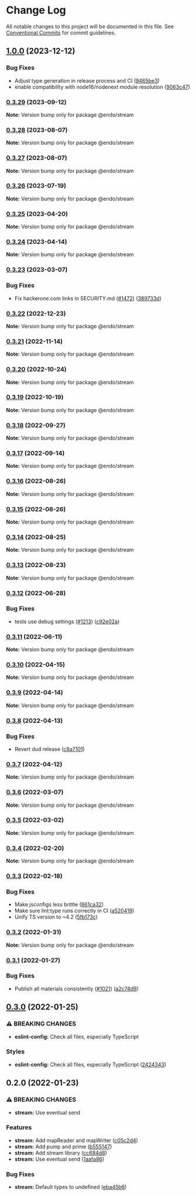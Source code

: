 # Change Log

All notable changes to this project will be documented in this file.
See [Conventional Commits](https://conventionalcommits.org) for commit guidelines.

## [1.0.0](https://github.com/endojs/endo/compare/@endo/stream@0.3.29...@endo/stream@1.0.0) (2023-12-12)


### Bug Fixes

* Adjust type generation in release process and CI ([9465be3](https://github.com/endojs/endo/commit/9465be369e53167815ca444f6293a8e9eb48501d))
* enable compatibility with node16/nodenext module resolution ([9063c47](https://github.com/endojs/endo/commit/9063c47a2016a8ed3ae371646c7b81e47006a091))



### [0.3.29](https://github.com/endojs/endo/compare/@endo/stream@0.3.28...@endo/stream@0.3.29) (2023-09-12)

**Note:** Version bump only for package @endo/stream





### [0.3.28](https://github.com/endojs/endo/compare/@endo/stream@0.3.26...@endo/stream@0.3.28) (2023-08-07)

**Note:** Version bump only for package @endo/stream





### [0.3.27](https://github.com/endojs/endo/compare/@endo/stream@0.3.26...@endo/stream@0.3.27) (2023-08-07)

**Note:** Version bump only for package @endo/stream





### [0.3.26](https://github.com/endojs/endo/compare/@endo/stream@0.3.25...@endo/stream@0.3.26) (2023-07-19)

**Note:** Version bump only for package @endo/stream





### [0.3.25](https://github.com/endojs/endo/compare/@endo/stream@0.3.24...@endo/stream@0.3.25) (2023-04-20)

**Note:** Version bump only for package @endo/stream

### [0.3.24](https://github.com/endojs/endo/compare/@endo/stream@0.3.23...@endo/stream@0.3.24) (2023-04-14)

**Note:** Version bump only for package @endo/stream

### [0.3.23](https://github.com/endojs/endo/compare/@endo/stream@0.3.22...@endo/stream@0.3.23) (2023-03-07)

### Bug Fixes

- Fix hackerone.com links in SECURITY.md ([#1472](https://github.com/endojs/endo/issues/1472)) ([389733d](https://github.com/endojs/endo/commit/389733dbc7a74992f909c38d27ea7e8e68623959))

### [0.3.22](https://github.com/endojs/endo/compare/@endo/stream@0.3.21...@endo/stream@0.3.22) (2022-12-23)

**Note:** Version bump only for package @endo/stream

### [0.3.21](https://github.com/endojs/endo/compare/@endo/stream@0.3.20...@endo/stream@0.3.21) (2022-11-14)

**Note:** Version bump only for package @endo/stream

### [0.3.20](https://github.com/endojs/endo/compare/@endo/stream@0.3.19...@endo/stream@0.3.20) (2022-10-24)

**Note:** Version bump only for package @endo/stream

### [0.3.19](https://github.com/endojs/endo/compare/@endo/stream@0.3.18...@endo/stream@0.3.19) (2022-10-19)

**Note:** Version bump only for package @endo/stream

### [0.3.18](https://github.com/endojs/endo/compare/@endo/stream@0.3.17...@endo/stream@0.3.18) (2022-09-27)

**Note:** Version bump only for package @endo/stream

### [0.3.17](https://github.com/endojs/endo/compare/@endo/stream@0.3.16...@endo/stream@0.3.17) (2022-09-14)

**Note:** Version bump only for package @endo/stream

### [0.3.16](https://github.com/endojs/endo/compare/@endo/stream@0.3.15...@endo/stream@0.3.16) (2022-08-26)

**Note:** Version bump only for package @endo/stream

### [0.3.15](https://github.com/endojs/endo/compare/@endo/stream@0.3.14...@endo/stream@0.3.15) (2022-08-26)

**Note:** Version bump only for package @endo/stream

### [0.3.14](https://github.com/endojs/endo/compare/@endo/stream@0.3.13...@endo/stream@0.3.14) (2022-08-25)

**Note:** Version bump only for package @endo/stream

### [0.3.13](https://github.com/endojs/endo/compare/@endo/stream@0.3.12...@endo/stream@0.3.13) (2022-08-23)

**Note:** Version bump only for package @endo/stream

### [0.3.12](https://github.com/endojs/endo/compare/@endo/stream@0.3.11...@endo/stream@0.3.12) (2022-06-28)

### Bug Fixes

- tests use debug settings ([#1213](https://github.com/endojs/endo/issues/1213)) ([c92e02a](https://github.com/endojs/endo/commit/c92e02aa70c2687abdf4c8fd8dd661e221c0e9fe))

### [0.3.11](https://github.com/endojs/endo/compare/@endo/stream@0.3.10...@endo/stream@0.3.11) (2022-06-11)

**Note:** Version bump only for package @endo/stream

### [0.3.10](https://github.com/endojs/endo/compare/@endo/stream@0.3.9...@endo/stream@0.3.10) (2022-04-15)

**Note:** Version bump only for package @endo/stream

### [0.3.9](https://github.com/endojs/endo/compare/@endo/stream@0.3.8...@endo/stream@0.3.9) (2022-04-14)

**Note:** Version bump only for package @endo/stream

### [0.3.8](https://github.com/endojs/endo/compare/@endo/stream@0.3.7...@endo/stream@0.3.8) (2022-04-13)

### Bug Fixes

- Revert dud release ([c8a7101](https://github.com/endojs/endo/commit/c8a71017d8d7af10a97909c9da9c5c7e59aed939))

### [0.3.7](https://github.com/endojs/endo/compare/@endo/stream@0.3.6...@endo/stream@0.3.7) (2022-04-12)

**Note:** Version bump only for package @endo/stream

### [0.3.6](https://github.com/endojs/endo/compare/@endo/stream@0.3.5...@endo/stream@0.3.6) (2022-03-07)

**Note:** Version bump only for package @endo/stream

### [0.3.5](https://github.com/endojs/endo/compare/@endo/stream@0.3.4...@endo/stream@0.3.5) (2022-03-02)

**Note:** Version bump only for package @endo/stream

### [0.3.4](https://github.com/endojs/endo/compare/@endo/stream@0.3.3...@endo/stream@0.3.4) (2022-02-20)

**Note:** Version bump only for package @endo/stream

### [0.3.3](https://github.com/endojs/endo/compare/@endo/stream@0.3.2...@endo/stream@0.3.3) (2022-02-18)

### Bug Fixes

- Make jsconfigs less brittle ([861ca32](https://github.com/endojs/endo/commit/861ca32a72f0a48410fd93b1cbaaad9139590659))
- Make sure lint:type runs correctly in CI ([a520419](https://github.com/endojs/endo/commit/a52041931e72cb7b7e3e21dde39c099cc9f262b0))
- Unify TS version to ~4.2 ([5fb173c](https://github.com/endojs/endo/commit/5fb173c05c9427dca5adfe66298c004780e8b86c))

### [0.3.2](https://github.com/endojs/endo/compare/@endo/stream@0.3.1...@endo/stream@0.3.2) (2022-01-31)

**Note:** Version bump only for package @endo/stream

### [0.3.1](https://github.com/endojs/endo/compare/@endo/stream@0.3.0...@endo/stream@0.3.1) (2022-01-27)

### Bug Fixes

- Publish all materials consistently ([#1021](https://github.com/endojs/endo/issues/1021)) ([a2c74d9](https://github.com/endojs/endo/commit/a2c74d9de68a325761d62e1b2187a117ef884571))

## [0.3.0](https://github.com/endojs/endo/compare/@endo/stream@0.2.0...@endo/stream@0.3.0) (2022-01-25)

### ⚠ BREAKING CHANGES

- **eslint-config:** Check all files, especially TypeScript

### Styles

- **eslint-config:** Check all files, especially TypeScript ([2424343](https://github.com/endojs/endo/commit/242434364b464bd666a8117d116b20ad70396838))

## 0.2.0 (2022-01-23)

### ⚠ BREAKING CHANGES

- **stream:** Use eventual send

### Features

- **stream:** Add mapReader and mapWriter ([c05c2d4](https://github.com/endojs/endo/commit/c05c2d4d5077e303fe54b1b5a5e0a54a8c432795))
- **stream:** Add pump and prime ([b555147](https://github.com/endojs/endo/commit/b555147ea727eee68f9f08b00912be306f8d8e2a))
- **stream:** Add stream library ([cc684d8](https://github.com/endojs/endo/commit/cc684d89898ef0abe00511c897865f605b7ddeb3))
- **stream:** Use eventual send ([1aafa86](https://github.com/endojs/endo/commit/1aafa86e7de1f0e05e3b2a065a8d06a4c7f2add1))

### Bug Fixes

- **stream:** Default types to undefined ([eba45b6](https://github.com/endojs/endo/commit/eba45b6db4538f84ba86a60f7be5bd940a007f7e))
